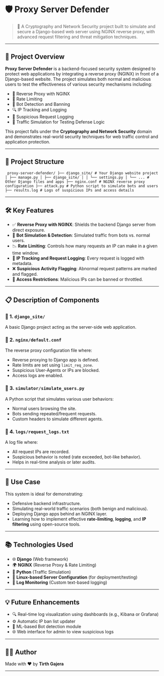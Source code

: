 # 🛡️ Proxy Server Defender

> 🔐 A Cryptography and Network Security project built to simulate and secure a Django-based web server using NGINX reverse proxy, with advanced request filtering and threat mitigation techniques.

---

## 📌 Project Overview

**Proxy Server Defender** is a backend-focused security system designed to protect web applications by integrating a reverse proxy (NGINX) in front of a Django-based website. The project simulates both normal and malicious users to test the effectiveness of various security mechanisms including:

- 🧱 Reverse Proxy with NGINX
- 🚫 Rate Limiting
- 🤖 Bot Detection and Banning
- 🔍 IP Tracking and Logging
- 📄 Suspicious Request Logging
- 🧪 Traffic Simulation for Testing Defense Logic

This project falls under the **Cryptography and Network Security** domain and demonstrates real-world security techniques for web traffic control and application protection.

---

## 📂 Project Structure

<pre><code> proxy-server-defender/ ├── django_site/ # Your Django website project │ ├── manage.py │ ├── django_site/ │ │ └── settings.py │ └── ... # Other Django files and apps ├── nginx.conf # NGINX reverse proxy configuration ├── attack.py # Python script to simulate bots and users ├── results.log # Logs of suspicious IPs and access details </code></pre>
---

## 🛠️ Key Features

- ✅ **Reverse Proxy with NGINX**: Shields the backend Django server from direct exposure.
- 🧠 **Bot Simulation & Detection**: Simulated traffic from bots vs. normal users.
- 📉 **Rate Limiting**: Controls how many requests an IP can make in a given time window.
- 📌 **IP Tracking and Request Logging**: Every request is logged with metadata.
- ❌ **Suspicious Activity Flagging**: Abnormal request patterns are marked and flagged.
- 🔐 **Access Restrictions**: Malicious IPs can be banned or throttled.

---

## 📋 Description of Components

### 🧩 1. `django_site/`
A basic Django project acting as the server-side web application.

### 🧩 2. `nginx/default.conf`
The reverse proxy configuration file where:
- Reverse proxying to Django app is defined.
- Rate limits are set using `limit_req_zone`.
- Suspicious User-Agents or IPs are blocked.
- Access logs are enabled.

### 🧩 3. `simulator/simulate_users.py`
A Python script that simulates various user behaviors:
- Normal users browsing the site.
- Bots sending repeated/frequent requests.
- Custom headers to simulate different agents.

### 🧩 4. `logs/request_logs.txt`
A log file where:
- All request IPs are recorded.
- Suspicious behavior is noted (rate exceeded, bot-like behavior).
- Helps in real-time analysis or later audits.

---

## 🎯 Use Case

This system is ideal for demonstrating:
- Defensive backend infrastructure.
- Simulating real-world traffic scenarios (both benign and malicious).
- Deploying Django apps behind an NGINX layer.
- Learning how to implement effective **rate-limiting**, **logging**, and **IP filtering** using open-source tools.

---

## 📚 Technologies Used

- 🌐 **Django** (Web framework)
- 🌍 **NGINX** (Reverse Proxy & Rate Limiting)
- 🐍 **Python** (Traffic Simulation)
- 📁 **Linux-based Server Configuration** (for deployment/testing)
- 📜 **Log Monitoring** (Custom text-based logging)

---

## 💡 Future Enhancements

- 🔍 Real-time log visualization using dashboards (e.g., Kibana or Grafana)
- ⚙️ Automatic IP ban list updater
- 🧠 ML-based Bot detection module
- 🌐 Web interface for admin to view suspicious logs

---

## 👨‍💻 Author

Made with ❤️ by **Tirth Gajera**

---


